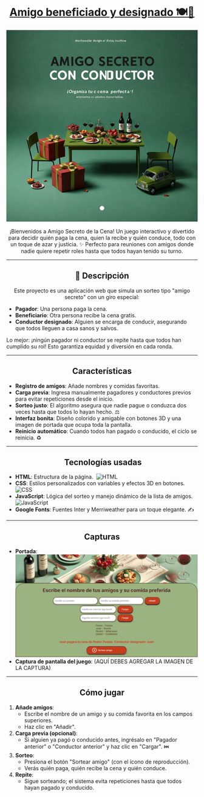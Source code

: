 <h1 align="center"><u>Amigo beneficiado y designado️ 🍽️🎁 </u></h1>

<p align="center">
  <img src="README.img/caratula.jpg" alt="Carátula del juego">
</p>

<p align="center">
  ¡Bienvenidos a Amigo Secreto de la Cena! Un juego interactivo y divertido para decidir quién paga la cena, quien la recibe y quién conduce, todo con un toque de azar y justicia. ✨ Perfecto para reuniones con amigos donde nadie quiere repetir roles hasta que todos hayan tenido su turno. 
</p>

<hr>

<h2 align="center">📖 Descripción</h2>

<p align="center">
  Este proyecto es una aplicación web que simula un sorteo tipo "amigo secreto" con un giro especial:
  <ul>
    <li><b>Pagador</b>: Una persona paga la cena.</li>
    <li><b>Beneficiario</b>: Otra persona recibe la cena gratis.</li>
    <li><b>Conductor designado</b>: Alguien se encarga de conducir, asegurando que todos lleguen a casa sanos y salvos.</li>
  </ul>
  Lo mejor: ¡ningún pagador ni conductor se repite hasta que todos han cumplido su rol!  Esto garantiza equidad y diversión en cada ronda. 
</p>

<hr>

<h2 align="center"> Características</h2>

<p align="center">
  <ul>
    <li><b>Registro de amigos</b>: Añade nombres y comidas favoritas. </li>
    <li><b>Carga previa</b>: Ingresa manualmente pagadores y conductores previos para evitar repeticiones desde el inicio. </li>
    <li><b>Sorteo justo</b>: El algoritmo asegura que nadie pague o conduzca dos veces hasta que todos lo hayan hecho. ⚖️</li>
    <li><b>Interfaz bonita</b>: Diseño colorido y amigable con botones 3D y una imagen de portada que ocupa toda la pantalla. </li>
    <li><b>Reinicio automático</b>: Cuando todos han pagado o conducido, el ciclo se reinicia. ♻️</li>
  </ul>
</p>

<hr>

<h2 align="center">️ Tecnologías usadas</h2>

<p align="center">
  <ul>
    <li><b>HTML</b>: Estructura de la página. ️ <img src="https://img.shields.io/badge/HTML-5-orange" alt="HTML"></li>
    <li><b>CSS</b>: Estilos personalizados con variables y efectos 3D en botones.  <img src="https://img.shields.io/badge/CSS-3-blue" alt="CSS"></li>
    <li><b>JavaScript</b>: Lógica del sorteo y manejo dinámico de la lista de amigos.  <img src="https://img.shields.io/badge/JavaScript-ES6-yellow" alt="JavaScript"></li>
    <li><b>Google Fonts</b>: Fuentes Inter y Merriweather para un toque elegante. ✍️</li>
  </ul>
</p>

<hr>

<h2 align="center"> Capturas</h2>

<p align="center">
  <ul>
    <li><b>Portada</b>: <img src="README.img/captura.jpg" alt="Captura del juego"></li>
    <li><b>Captura de pantalla del juego</b>: (AQUÍ DEBES AGREGAR LA IMAGEN DE LA CAPTURA)</li>
  </ul>
</p>

<hr>

<h2 align="center"> Cómo jugar</h2>

<p align="center">
  <ol>
    <li><b>Añade amigos</b>:
      <ul>
        <li>Escribe el nombre de un amigo y su comida favorita en los campos superiores.</li>
        <li>Haz clic en "Añadir". ️</li>
      </ul>
    </li>
    <li><b>Carga previa (opcional)</b>:
      <ul>
        <li>Si alguien ya pagó o conducido antes, ingrésalo en "Pagador anterior" o "Conductor anterior" y haz clic en "Cargar". ⏮️</li>
      </ul>
    </li>
    <li><b>Sorteo</b>:
      <ul>
        <li>Presiona el botón "Sortear amigo" (con el ícono de reproducción). </li>
        <li>Verás quién paga, quién recibe la cena y quién conduce. ️</li>
      </ul>
    </li>
    <li><b>Repite</b>:
      <ul>
        <li>Sigue sorteando; el sistema evita repeticiones hasta que todos hayan pagado y conducido. </li>
      </ul>
    </li>
  </ol>
</p>
